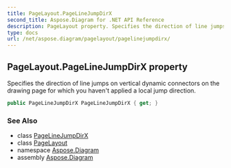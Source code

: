 ```yaml
---
title: PageLayout.PageLineJumpDirX
second_title: Aspose.Diagram for .NET API Reference
description: PageLayout property. Specifies the direction of line jumps on vertical dynamic connectors on the drawing page for which you havent applied a local jump direction
type: docs
url: /net/aspose.diagram/pagelayout/pagelinejumpdirx/
---
```

## PageLayout.PageLineJumpDirX property

Specifies the direction of line jumps on vertical dynamic connectors on the drawing page for which you haven't applied a local jump direction.

```csharp
public PageLineJumpDirX PageLineJumpDirX { get; }
```

### See Also

* class [PageLineJumpDirX](../../pagelinejumpdirx/)
* class [PageLayout](../)
* namespace [Aspose.Diagram](../../pagelayout/)
* assembly [Aspose.Diagram](../../../)


